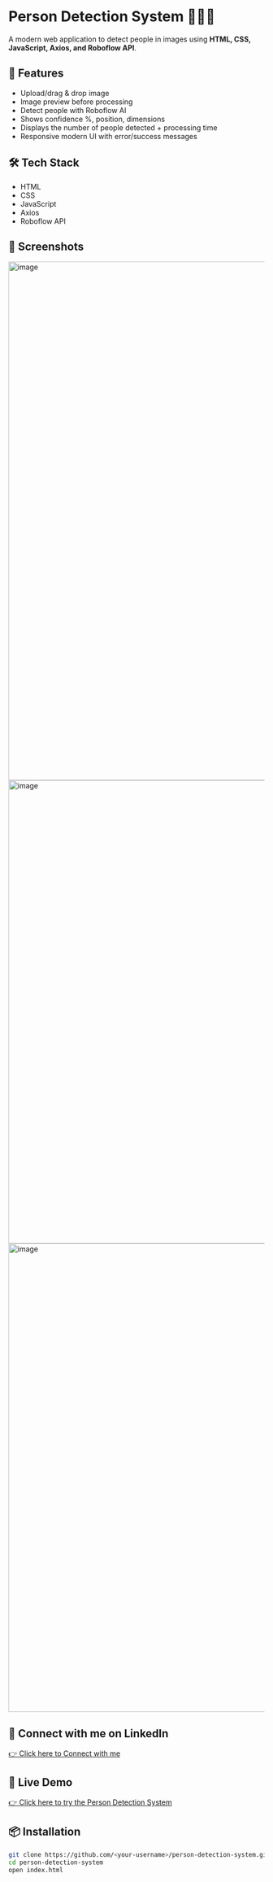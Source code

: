 # Person Detection System 🧑‍🤝‍🧑

A modern web application to detect people in images using **HTML, CSS, JavaScript, Axios, and Roboflow API**.

## 🚀 Features
- Upload/drag & drop image
- Image preview before processing
- Detect people with Roboflow AI
- Shows confidence %, position, dimensions
- Displays the number of people detected + processing time
- Responsive modern UI with error/success messages

## 🛠 Tech Stack
- HTML
- CSS
- JavaScript
- Axios
- Roboflow API

## 📸 Screenshots
<img width="1918" height="1020" alt="image" src="https://github.com/user-attachments/assets/495e063a-e42f-4088-b9e1-324237214a70" />
<img width="1848" height="911" alt="image" src="https://github.com/user-attachments/assets/6ef3a109-106c-4a39-ba5a-405f3dd5a742" />
<img width="1832" height="921" alt="image" src="https://github.com/user-attachments/assets/b8ea5a6c-48e2-46a0-b625-fc3cf0ace188" />


## 🔗 Connect with me on LinkedIn
[👉 Click here to Connect with me](www.linkedin.com/in/nixon-j)

## 🔗 Live Demo
[👉 Click here to try the Person Detection System](https://nixonj-dev.github.io/person-detection-system/)

## 📦 Installation
```bash
git clone https://github.com/<your-username>/person-detection-system.git
cd person-detection-system
open index.html
